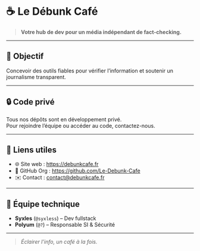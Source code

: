 # ☕ Le Débunk Café

> **Votre hub de dev pour un média indépendant de fact-checking.**

---

## 🎯 Objectif

Concevoir des outils fiables pour vérifier l’information et soutenir un journalisme transparent.

---

## 🔒 Code privé

Tous nos dépôts sont en développement privé.  
Pour rejoindre l’équipe ou accéder au code, contactez-nous.

---

## 🔗 Liens utiles

- 🌐 Site web : https://debunkcafe.fr  
- 🐙 GitHub Org : https://github.com/Le-Debunk-Cafe  
- ✉️ Contact : contact@debunkcafe.fr  

---

## 🤝 Équipe technique

- **Syxles** (`@syxless`) – Dev fullstack
- **Polyum** (`@?`) – Responsable SI & Sécurité 

---

> *Éclairer l’info, un café à la fois.*  
